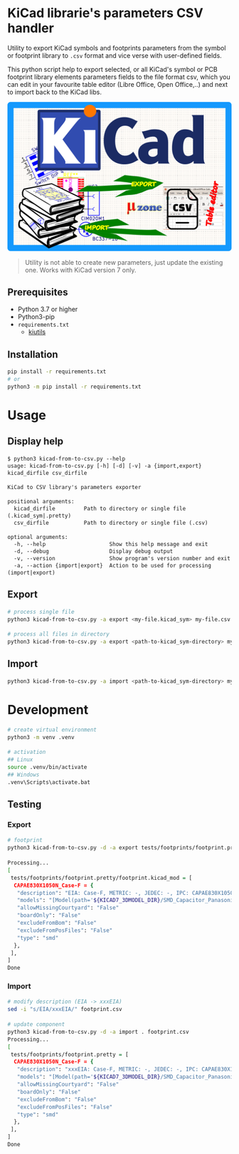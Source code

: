 # KiCad librarie's parameters CSV handler

Utility to export KiCad symbols and footprints parameters from the symbol or footprint library to `.csv` format and vice verse with user-defined fields.

This python script help to export selected, or all KiCad's symbol or PCB footprint library elements parameters fields to the file format csv, which you can edit in your favourite table editor (Libre Office, Open Office,..) and next to import back to the KiCad libs.

![logo](docs/logo.png)

> Utility is not able to create new parameters, just update the existing one.
> Works with KiCad version 7 only.

## Prerequisites

- Python 3.7 or higher
- Python3-pip
- `requirements.txt`
  - [kiutils](https://github.com/mvnmgrx/kiutils)


## Installation

```sh
pip install -r requirements.txt
# or
python3 -m pip install -r requirements.txt
```


# Usage

## Display help

```
$ python3 kicad-from-to-csv.py --help
usage: kicad-from-to-csv.py [-h] [-d] [-v] -a {import,export} kicad_dirfile csv_dirfile

KiCad to CSV library's parameters exporter

positional arguments:
  kicad_dirfile         Path to directory or single file (.kicad_sym|.pretty)
  csv_dirfile           Path to directory or single file (.csv)

optional arguments:
  -h, --help                    Show this help message and exit
  -d, --debug                   Display debug output
  -v, --version                 Show program's version number and exit
  -a, --action {import|export}  Action to be used for processing (import|export)
```


## Export

```sh
# process single file
python3 kicad-from-to-csv.py -a export <my-file.kicad_sym> my-file.csv

# process all files in directory
python3 kicad-from-to-csv.py -a export <path-to-kicad_sym-directory> my-dir.csv
```


## Import

```sh
python3 kicad-from-to-csv.py -a import <path-to-kicad_sym-directory> my-file.csv
```


# Development

```sh
# create virtual environment
python3 -m venv .venv

# activation
## Linux
source .venv/bin/activate
## Windows
.venv\Scripts\activate.bat
```


## Testing

### Export

```sh
# footprint
python3 kicad-from-to-csv.py -d -a export tests/footprints/footprint.pretty footprint.csv

Processing...
[
 tests/footprints/footprint.pretty/footprint.kicad_mod = [
  CAPAE830X1050N_Case-F = {
   "description": "EIA: Case-F, METRIC: -, JEDEC: -, IPC: CAPAE830X1050N"
   "models": "[Model(path='${KICAD7_3DMODEL_DIR}/SMD_Capacitor_Panasonic/CAPAE800X1050 Size-F.stp', pos=Coordinate(X=0, Y=0, Z=0), scale=Coordinate(X=1, Y=1, Z=1), rotate=Coordinate(X=-90, Y=0, Z=180), hide=False, opacity=None)]"
   "allowMissingCourtyard": "False"
   "boardOnly": "False"
   "excludeFromBom": "False"
   "excludeFromPosFiles": "False"
   "type": "smd"
  },
 ],
]
Done
```


### Import
```sh
# modify description (EIA -> xxxEIA)
sed -i "s/EIA/xxxEIA/" footprint.csv

# update component
python3 kicad-from-to-csv.py -d -a import . footprint.csv
Processing...
[
 tests/footprints/footprint.pretty = [
  CAPAE830X1050N_Case-F = {
   "description": "xxxEIA: Case-F, METRIC: -, JEDEC: -, IPC: CAPAE830X1050N"
   "models": "[Model(path='${KICAD7_3DMODEL_DIR}/SMD_Capacitor_Panasonic/CAPAE800X1050 Size-F.stp', pos=Coordinate(X=0, Y=0, Z=0), scale=Coordinate(X=1, Y=1, Z=1), rotate=Coordinate(X=-90, Y=0, Z=180), hide=False, opacity=None)]"
   "allowMissingCourtyard": "False"
   "boardOnly": "False"
   "excludeFromBom": "False"
   "excludeFromPosFiles": "False"
   "type": "smd"
  },
 ],
]
Done
```
